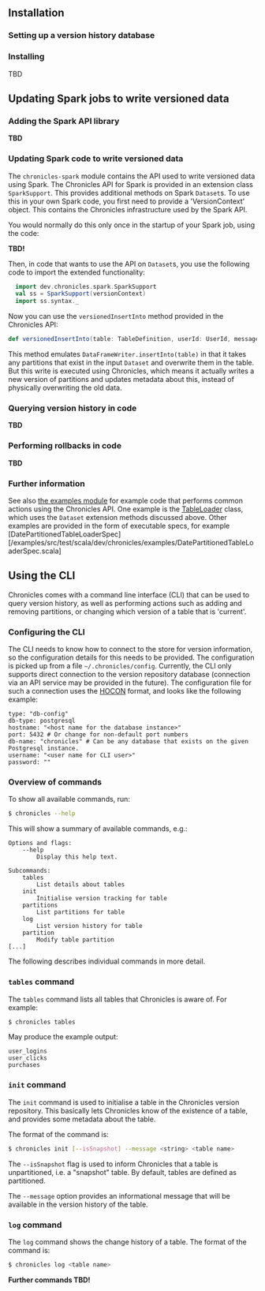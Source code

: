 ## Installation

### Setting up a version history database

### Installing
TBD

## Updating Spark jobs to write versioned data

### Adding the Spark API library

**TBD**

### Updating Spark code to write versioned data

The `chronicles-spark` module contains the API used to write versioned data using Spark.
The Chronicles API for Spark is provided in an extension class `SparkSupport`.
This provides additional methods on Spark `Dataset`s.
To use this in your own Spark code, you first need to provide a 'VersionContext' object.
This contains the Chronicles infrastructure used by the Spark API.

You would normally do this only once in the startup of your Spark job, using the code:

**TBD!**

Then, in code that wants to use the API on `Dataset`s, you use the following code to import the extended functionality:

```scala
  import dev.chronicles.spark.SparkSupport
  val ss = SparkSupport(versionContext)
  import ss.syntax._
```

Now you can use the `versionedInsertInto` method provided in the Chronicles API:

```scala
def versionedInsertInto(table: TableDefinition, userId: UserId, message: String): (TableVersion, TableChanges)
```

This method emulates `DataFrameWriter.insertInto(table)` in that it takes any partitions that exist in the input `Dataset` and overwrite them in the table.
But this write is executed using Chronicles, which means it actually writes a new version of partitions and updates metadata about this, instead of physically overwriting the old data.

### Querying version history in code

**TBD**

### Performing rollbacks in code

**TBD**

### Further information

See also [the examples module](/examples) for example code that performs common actions using the Chronicles API.
One example is the [TableLoader](/examples/src/main/scala/dev/chronicles/examples/TableLoader.scala) class, which uses the `Dataset` extension methods discussed above.
Other examples are provided in the form of executable specs, for example [DatePartitionedTableLoaderSpec][/examples/src/test/scala/dev/chronicles/examples/DatePartitionedTableLoaderSpec.scala]

## Using the CLI

Chronicles comes with a command line interface (CLI) that can be used to query version history, as well as performing actions such as adding and removing partitions, or changing which version of a table that is 'current'.

### Configuring the CLI

The CLI needs to know how to connect to the store for version information, so the configuration details for this needs to be provided.
The configuration is picked up from a file `~/.chronicles/config`.
Currently, the CLI only supports direct connection to the version repository database (connection via an API service may be provided in the future).
The configuration file for such a connection uses the [HOCON](https://github.com/lightbend/config/blob/master/HOCON.md) format, and looks like the following example:

```hocon
type: "db-config"
db-type: postgresql
hostname: "<host name for the database instance>"
port: 5432 # Or change for non-default port numbers
db-name: "chronicles" # Can be any database that exists on the given Postgresql instance.
username: "<user name for CLI user>"
password: ""
```

### Overview of commands

To show all available commands, run:

```bash
$ chronicles --help
```

This will show a summary of available commands, e.g.:

```
Options and flags:
    --help
        Display this help text.

Subcommands:
    tables
        List details about tables
    init
        Initialise version tracking for table
    partitions
        List partitions for table
    log
        List version history for table
    partition
        Modify table partition
[...]
```

The following describes individual commands in more detail.

### `tables` command

The `tables` command lists all tables that Chronicles is aware of. For example:

```bash
$ chronicles tables
```

May produce the example output:

```
user_logins
user_clicks
purchases
```

### `init` command

The `init` command is used to initialise a table in the Chronicles version repository.
This basically lets Chronicles know of the existence of a table, and provides some metadata about the table.

The format of the command is:

```bash
$ chronicles init [--isSnapshot] --message <string> <table name>
```

The `--isSnapshot` flag is used to inform Chronicles that a table is unpartitioned, i.e. a "snapshot" table.
By default, tables are defined as partitioned.

The `--message` option provides an informational message that will be available in the version history of the table.

### `log` command

The `log` command shows the change history of a table.
The format of the command is:

```bash
$ chronicles log <table name>
```

**Further commands TBD!**
